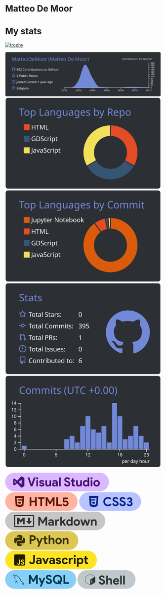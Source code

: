 # Matteo De Moor

# My stats

[![trophy](https://github-profile-trophy.vercel.app/?username=MatteoDeMoor&theme=onedark)](https://github.com/ryo-ma/github-profile-trophy)


[![](https://raw.githubusercontent.com/MatteoDeMoor/MatteoDeMoor/master/profile-summary-card-output/discord_old_blurple/0-profile-details.svg)](https://github.com/vn7n24fzkq/github-profile-summary-cards)
[![](https://raw.githubusercontent.com/MatteoDeMoor/MatteoDeMoor/master/profile-summary-card-output/discord_old_blurple/1-repos-per-language.svg)](https://github.com/vn7n24fzkq/github-profile-summary-cards) [![](https://raw.githubusercontent.com/MatteoDeMoor/MatteoDeMoor/master/profile-summary-card-output/discord_old_blurple/2-most-commit-language.svg)](https://github.com/vn7n24fzkq/github-profile-summary-cards)
[![](https://raw.githubusercontent.com/MatteoDeMoor/MatteoDeMoor/master/profile-summary-card-output/discord_old_blurple/3-stats.svg)](https://github.com/vn7n24fzkq/github-profile-summary-cards) [![](https://raw.githubusercontent.com/MatteoDeMoor/MatteoDeMoor/master/profile-summary-card-output/discord_old_blurple/4-productive-time.svg)](https://github.com/vn7n24fzkq/github-profile-summary-cards)


![VisualStudio](./images/visualcode.svg)
![HTML](./images/HTML.svg)
![CSS](./images/css.svg)
![Markdown](./images/Markdown.svg)
![Python](./images/python.svg)
![JavaScript](./images/javascript.svg)
![MySQL](./images/Mysql.svg)
![Shell](./images/shell.svg)
